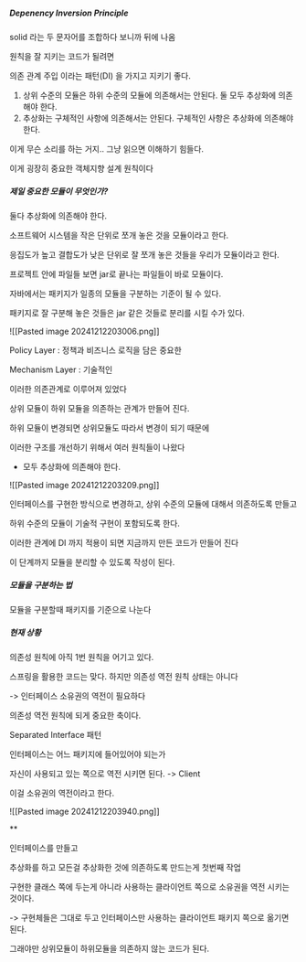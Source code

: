 ##### Depenency Inversion Principle

solid 라는 두 문자어를 조합하다 보니까 뒤에 나옴

원칙을 잘 지키는 코드가 될려면

의존 관계 주입 이라는 패턴(DI) 을 가지고 지키기 좋다.

1. 상위 수준의 모듈은 하위 수준의 모듈에 의존해서는 안된다. 둘 모두 추상화에 의존해야 한다.
2. 추상화는 구체적인 사항에 의존해서는 안된다. 구체적인 사항은 추상화에 의존해야 한다.

이게 무슨 소리를 하는 거지.. 그냥 읽으면 이해하기 힘들다.

이게 굉장히 중요한 객체지향 설계 원칙이다

##### 제일 중요한 모듈이 무엇인가?

둘다 추상화에 의존해야 한다.

소프트웨어 시스템을 작은 단위로 쪼개 놓은 것을 모듈이라고 한다.

응집도가 높고 결합도가 낮은 단위로 잘 쪼개 놓은 것들을 우리가 모듈이라고 한다.

프로젝트 안에 파일들 보면 jar로 끝나는 파일들이 바로 모듈이다.

자바에서는 패키지가 일종의 모듈을 구분하는 기준이 될 수 있다.

패키지로 잘 구분해 놓은 것들은 jar 같은 것들로 분리를 시킬 수가 있다.


![[Pasted image 20241212203006.png]]

Policy Layer : 정책과 비즈니스 로직을 담은 중요한

Mechanism Layer : 기술적인

이러한 의존관계로 이루어져 있었다

상위 모듈이 하위 모듈을 의존하는 관계가 만들어 진다.

하위 모듈이 변경되면 상위모듈도 따라서 변경이 되기 때문에

이러한 구조를 개선하기 위해서 여러 원칙들이 나왔다


- 모두 추상화에 의존해야 한다.

![[Pasted image 20241212203209.png]]

인터페이스를 구현한 방식으로 변경하고, 상위 수준의 모듈에 대해서 의존하도록 만들고

하위 수준의 모듈이 기술적 구현이 포함되도록 한다.


이러한 관계에 DI 까지 적용이 되면 지금까지 만든 코드가 만들어 진다

이 단계까지 모듈을 분리할 수 있도록 작성이 된다.


##### 모듈을 구분하는 법

모듈을 구분할때 패키지를 기준으로 나눈다




##### 현재 상황

의존성 원칙에 아직 1번 원칙을 어기고 있다.

스프링을 활용한 코드는 맞다. 하지만 의존성 역전 원칙 상태는 아니다

-> 인터페이스 소유권의 역전이 필요하다

의존성 역전 원칙에 되게 중요한 축이다.

Separated Interface 패턴

인터페이스는 어느 패키지에 들어있어야 되는가

자신이 사용되고 있는 쪽으로 역전 시키면 된다. -> Client

이걸 소유권의 역전이라고 한다.

![[Pasted image 20241212203940.png]]

**

인터페이스를 만들고

추상화를 하고 모든걸 추상화한 것에 의존하도록 만드는게 첫번째 작업

구현한 클래스 쪽에 두는게 아니라 사용하는 클라이언트 쪽으로 소유권을 역전 시키는 것이다.

-> 구현체들은 그대로 두고 인터페이스만 사용하는 클라이언트 패키지 쪽으로 옮기면 된다.


그래야만 상위모듈이 하위모듈을 의존하지 않는 코드가 된다.






